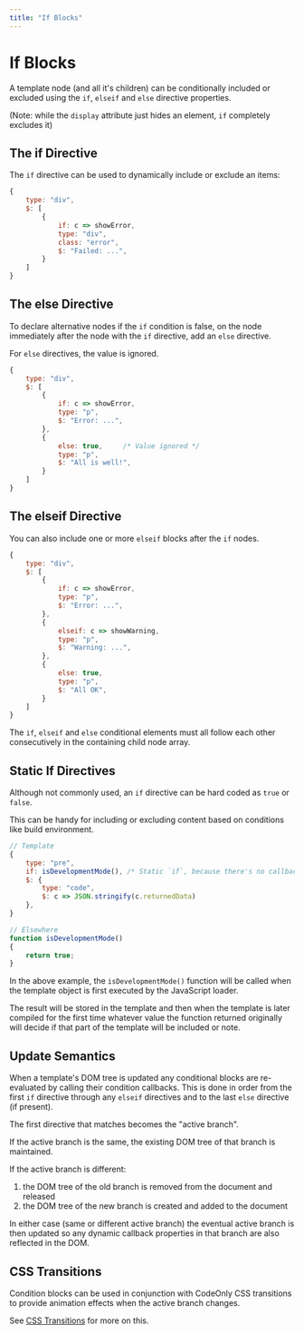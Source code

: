 ```yaml
---
title: "If Blocks"
---
```

# If Blocks

A template node (and all it's children) can be conditionally included or excluded using
the `if`, `elseif` and `else` directive properties.

(Note: while the `display` attribute just hides an element, `if` completely excludes it)


## The if Directive

The `if` directive can be used to dynamically include or exclude an items:

```js
{
    type: "div",
    $: [
        {
            if: c => showError,
            type: "div",
            class: "error",
            $: "Failed: ...",
        }
    ]
}
```

## The else Directive

To declare alternative nodes if the `if` condition is false, on the 
node immediately after the node with the `if` directive, add an `else`
directive.

For `else` directives, the value is ignored.

```js
{
    type: "div",
    $: [
        {
            if: c => showError,
            type: "p",
            $: "Error: ...",
        },
        {
            else: true,     /* Value ignored */
            type: "p",
            $: "All is well!",
        }
    ]
}
```


## The elseif Directive

You can also include one or more `elseif` blocks after the `if` nodes.

```js
{
    type: "div",
    $: [
        {
            if: c => showError,
            type: "p",
            $: "Error: ...",
        },
        {
            elseif: c => showWarning,
            type: "p",
            $: "Warning: ...",
        },
        {
            else: true,
            type: "p",
            $: "All OK",
        }
    ]
}
```

<div class="tip">

The `if`, `elseif` and `else` conditional elements must all follow each other consecutively 
in the containing child node array.

</div>



## Static If Directives

Although not commonly used, an `if` directive can be hard coded as `true` or `false`.  

This can be handy for including or excluding content based on conditions like build environment.

```js
// Template
{
    type: "pre",
    if: isDevelopmentMode(), /* Static `if`, because there's no callback */
    $: {
        type: "code",
        $: c => JSON.stringify(c.returnedData)
    },
}

// Elsewhere
function isDevelopmentMode()
{
    return true;
}
```

<div class="tip">

In the above example, the `isDevelopmentMode()` function will be called when the 
template object is first executed by the JavaScript loader.

The result will be stored in the template and then when the template is later compiled 
for the first time whatever value the function returned originally will decide if that 
part of the template will be included or note.

</div>


## Update Semantics

When a template's DOM tree is updated any conditional blocks are re-evaluated by calling
their condition callbacks.  This is done in order from the first `if` directive through 
any `elseif` directives and to the last `else` directive (if present).

The first directive that matches becomes the "active branch".

If the active branch is the same, the existing DOM tree of that branch is maintained.

If the active branch is different:

1. the DOM tree of the old branch is removed from the document and released
2. the DOM tree of the new branch is created and added to the document

In either case (same or different active branch) the eventual active branch is then
updated so any dynamic callback properties in that branch are also reflected in the DOM.


## CSS Transitions

Condition blocks can be used in conjunction with CodeOnly CSS transitions to provide 
animation effects when the active branch changes.

See [CSS Transitions](templateTransitions) for more on this.
